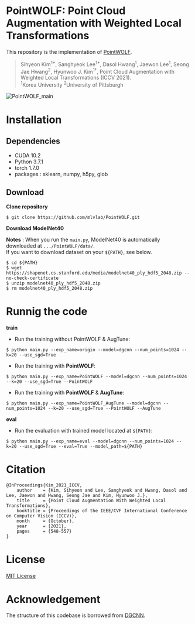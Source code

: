 # PointWOLF: Point Cloud Augmentation with Weighted Local Transformations

This repository is the implementation of [PointWOLF](https://openaccess.thecvf.com/content/ICCV2021/html/Kim_Point_Cloud_Augmentation_With_Weighted_Local_Transformations_ICCV_2021_paper.html).

> Sihyeon Kim<sup>1*</sup>, Sanghyeok Lee<sup>1*</sup>, Dasol Hwang<sup>1</sup>, Jaewon Lee<sup>1</sup>, Seong Jae Hwang<sup>2</sup>, Hyunwoo J. Kim<sup>1†</sup>, Point Cloud Augmentation with Weighted Local Transformations (ICCV 2021).  
> <sup>1</sup>Korea University <sup>2</sup>University of Pittsburgh

![PointWOLF_main](assets/PointWOLF_main.png)

# Installation
## Dependencies
- CUDA 10.2
- Python 3.7.1
- torch 1.7.0
- packages : sklearn, numpy, h5py, glob

## Download
**Clone repository**  

```
$ git clone https://github.com/mlvlab/PointWOLF.git
```

**Download ModelNet40**  

**Notes** : When you run the `main.py`, ModelNet40 is automatically downloaded at `.../PointWOLF/data/`.  
If you want to download dataset on your `${PATH}`, see below.

```
$ cd ${PATH}
$ wget https://shapenet.cs.stanford.edu/media/modelnet40_ply_hdf5_2048.zip --no-check-certificate
$ unzip modelnet40_ply_hdf5_2048.zip
$ rm modelnet40_ply_hdf5_2048.zip
```

# Runnig the code

**train**

- Run the training without PointWOLF & AugTune:  
```
$ python main.py --exp_name=origin --model=dgcnn --num_points=1024 --k=20 --use_sgd=True
```

- Run the training with **PointWOLF**:  
```
$ python main.py --exp_name=PointWOLF --model=dgcnn --num_points=1024 --k=20 --use_sgd=True --PointWOLF
```

- Run the training with **PointWOLF** & **AugTune**:  
```
$ python main.py --exp_name=PointWOLF_AugTune --model=dgcnn --num_points=1024 --k=20 --use_sgd=True --PointWOLF --AugTune
```


**eval**

- Run the evaluation with trained model located at `${PATH}`:  
```
$ python main.py --exp_name=eval --model=dgcnn --num_points=1024 --k=20 --use_sgd=True --eval=True --model_path=${PATH}
```

# Citation
```
@InProceedings{Kim_2021_ICCV,
    author    = {Kim, Sihyeon and Lee, Sanghyeok and Hwang, Dasol and Lee, Jaewon and Hwang, Seong Jae and Kim, Hyunwoo J.},
    title     = {Point Cloud Augmentation With Weighted Local Transformations},
    booktitle = {Proceedings of the IEEE/CVF International Conference on Computer Vision (ICCV)},
    month     = {October},
    year      = {2021},
    pages     = {548-557}
}
```

# License
[MIT License](https://github.com/mlvlab/PointWOLF/blob/master/LICENSE)

# Acknowledgement
The structure of this codebase is borrowed from [DGCNN](https://github.com/WangYueFt/dgcnn).
